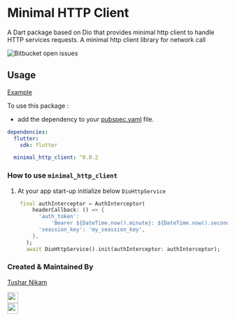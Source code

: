 # Minimal HTTP Client 

A Dart package based on Dio that provides minimal http client to handle HTTP services requests. A minimal http client library for network call 

![Bitbucket open issues](https://img.shields.io/bitbucket/issues-raw/champ96k/minimal_http_client)


## Usage

[Example](https://github.com/champ96k/minimal_http_client/tree/main/example)

To use this package :

- add the dependency to your [pubspec.yaml](https://github.com/champ96k/minimal_http_client/blob/main/example/pubspec.yaml) file.

```yaml
dependencies:
  flutter:
    sdk: flutter

  minimal_http_client: ^0.0.2
```

### How to use `minimal_http_client`


1. At your app start-up initialize below `DioHttpService`


```dart
    final authInterceptor = AuthInterceptor(
        headerCallback: () => {
          'auth_token':
              'Bearer ${DateTime.now().minute}: ${DateTime.now().second}',
          'seassion_key': 'my_seassion_key',
        },
      );
      await DioHttpService().init(authInterceptor: authInterceptor);
```


### Created & Maintained By

[Tushar Nikam](https://champ96k.github.io)

<a href="https://www.twitter.com/champ_96k"><img src="https://img.shields.io/badge/twitter-%231DA1F2.svg?&style=for-the-badge&logo=twitter&logoColor=white" height=25> </a>
<br>
<a href="https://www.linkedin.com/in/tushar-nikam-a29a97131/"><img src="https://img.shields.io/badge/linkedin-%230077B5.svg?&style=for-the-badge&logo=linkedin&logoColor=white" height=25></a>